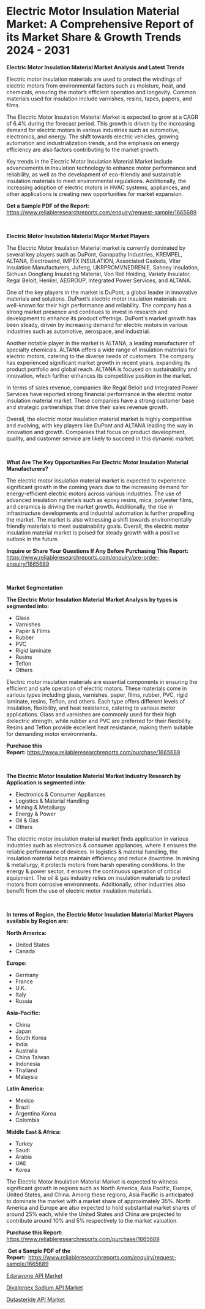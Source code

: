 <p><h1>Electric Motor Insulation Material Market: A Comprehensive Report of its Market Share & Growth Trends 2024 - 2031</h1></p><p><strong>Electric Motor Insulation Material Market Analysis and Latest Trends</strong></p>
<p><p>Electric motor insulation materials are used to protect the windings of electric motors from environmental factors such as moisture, heat, and chemicals, ensuring the motor’s efficient operation and longevity. Common materials used for insulation include varnishes, resins, tapes, papers, and films.</p><p>The Electric Motor Insulation Material Market is expected to grow at a CAGR of 6.4% during the forecast period. This growth is driven by the increasing demand for electric motors in various industries such as automotive, electronics, and energy. The shift towards electric vehicles, growing automation and industrialization trends, and the emphasis on energy efficiency are also factors contributing to the market growth.</p><p>Key trends in the Electric Motor Insulation Material Market include advancements in insulation technology to enhance motor performance and reliability, as well as the development of eco-friendly and sustainable insulation materials to meet environmental regulations. Additionally, the increasing adoption of electric motors in HVAC systems, appliances, and other applications is creating new opportunities for market expansion.</p></p>
<p><strong>Get a Sample PDF of the Report:&nbsp;</strong> <a href="https://www.reliableresearchreports.com/enquiry/request-sample/1665689">https://www.reliableresearchreports.com/enquiry/request-sample/1665689</a></p>
<p>&nbsp;</p>
<p><strong>Electric Motor Insulation Material Major Market Players</strong></p>
<p><p>The Electric Motor Insulation Material market is currently dominated by several key players such as DuPont, Ganapathy Industries, KREMPEL, ALTANA, Electrowind, IMPEX INSULATION, Associated Gaskets, Vitar Insulation Manufacturers, Jufeng, UKRPROMVNEDRENIE, Sahney Insulation, Sichuan Dongfang Insulating Material, Von Roll Holding, Variety Insulator, Regal Beloit, Henkel, AEGROUP, Integrated Power Services, and ALTANA.</p><p>One of the key players in the market is DuPont, a global leader in innovative materials and solutions. DuPont’s electric motor insulation materials are well-known for their high performance and reliability. The company has a strong market presence and continues to invest in research and development to enhance its product offerings. DuPont's market growth has been steady, driven by increasing demand for electric motors in various industries such as automotive, aerospace, and industrial.</p><p>Another notable player in the market is ALTANA, a leading manufacturer of specialty chemicals. ALTANA offers a wide range of insulation materials for electric motors, catering to the diverse needs of customers. The company has experienced significant market growth in recent years, expanding its product portfolio and global reach. ALTANA is focused on sustainability and innovation, which further enhances its competitive position in the market.</p><p>In terms of sales revenue, companies like Regal Beloit and Integrated Power Services have reported strong financial performance in the electric motor insulation material market. These companies have a strong customer base and strategic partnerships that drive their sales revenue growth.</p><p>Overall, the electric motor insulation material market is highly competitive and evolving, with key players like DuPont and ALTANA leading the way in innovation and growth. Companies that focus on product development, quality, and customer service are likely to succeed in this dynamic market.</p></p>
<p>&nbsp;</p>
<p><strong>What Are The Key Opportunities For Electric Motor Insulation Material Manufacturers?</strong></p>
<p><p>The electric motor insulation material market is expected to experience significant growth in the coming years due to the increasing demand for energy-efficient electric motors across various industries. The use of advanced insulation materials such as epoxy resins, mica, polyester films, and ceramics is driving the market growth. Additionally, the rise in infrastructure developments and industrial automation is further propelling the market. The market is also witnessing a shift towards environmentally friendly materials to meet sustainability goals. Overall, the electric motor insulation material market is poised for steady growth with a positive outlook in the future.</p></p>
<p><strong>Inquire or Share Your Questions If Any Before Purchasing This Report:</strong> <a href="https://www.reliableresearchreports.com/enquiry/pre-order-enquiry/1665689">https://www.reliableresearchreports.com/enquiry/pre-order-enquiry/1665689</a></p>
<p>&nbsp;</p>
<p><strong>Market Segmentation</strong></p>
<p><strong>The Electric Motor Insulation Material Market Analysis by types is segmented into:</strong></p>
<p><ul><li>Glass</li><li>Varnishes</li><li>Paper & Films</li><li>Rubber</li><li>PVC</li><li>Rigid laminate</li><li>Resins</li><li>Teflon</li><li>Others</li></ul></p>
<p><p>Electric motor insulation materials are essential components in ensuring the efficient and safe operation of electric motors. These materials come in various types including glass, varnishes, paper, films, rubber, PVC, rigid laminate, resins, Teflon, and others. Each type offers different levels of insulation, flexibility, and heat resistance, catering to various motor applications. Glass and varnishes are commonly used for their high dielectric strength, while rubber and PVC are preferred for their flexibility. Resins and Teflon provide excellent heat resistance, making them suitable for demanding motor environments.</p></p>
<p><strong>Purchase this Report:&nbsp;</strong><a href="https://www.reliableresearchreports.com/purchase/1665689">https://www.reliableresearchreports.com/purchase/1665689</a></p>
<p>&nbsp;</p>
<p><strong>The Electric Motor Insulation Material Market Industry Research by Application is segmented into:</strong></p>
<p><ul><li>Electronics & Consumer Appliances</li><li>Logistics & Material Handling</li><li>Mining & Metallurgy</li><li>Energy & Power</li><li>Oil & Gas</li><li>Others</li></ul></p>
<p><p>The electric motor insulation material market finds application in various industries such as electronics & consumer appliances, where it ensures the reliable performance of devices. In logistics & material handling, the insulation material helps maintain efficiency and reduce downtime. In mining & metallurgy, it protects motors from harsh operating conditions. In the energy & power sector, it ensures the continuous operation of critical equipment. The oil & gas industry relies on insulation materials to protect motors from corrosive environments. Additionally, other industries also benefit from the use of electric motor insulation materials.</p></p>
<p>&nbsp;</p>
<p><strong>In terms of Region, the Electric Motor Insulation Material Market Players available by Region are:</strong></p>
<p>
    <p> <strong> North America: </strong>
        <ul>
            <li>United States</li>
            <li>Canada</li>
        </ul>
        </p> 
    <p> <strong> Europe: </strong>
        <ul>
            <li>Germany</li>
            <li>France</li>
            <li>U.K.</li>
            <li>Italy</li>
            <li>Russia</li>
        </ul>
        </p> 
    <p> <strong> Asia-Pacific: </strong>
        <ul>
            <li>China</li>
            <li>Japan</li>
            <li>South Korea</li>
            <li>India</li>
            <li>Australia</li>
            <li>China Taiwan</li>
            <li>Indonesia</li>
            <li>Thailand</li>
            <li>Malaysia</li>
        </ul>
        </p> 
    <p> <strong> Latin America: </strong>
        <ul>
            <li>Mexico</li>
            <li>Brazil</li>
            <li>Argentina Korea</li>
            <li>Colombia</li>
        </ul>
        </p> 
    <p> <strong> Middle East & Africa: </strong>
        <ul>
            <li>Turkey</li>
            <li>Saudi</li>
            <li>Arabia</li>
            <li>UAE</li>
            <li>Korea</li>
        </ul>
    </p>
    </p>
<p><p>The Electric Motor Insulation Material Market is expected to witness significant growth in regions such as North America, Asia Pacific, Europe, United States, and China. Among these regions, Asia Pacific is anticipated to dominate the market with a market share of approximately 35%. North America and Europe are also expected to hold substantial market shares of around 25% each, while the United States and China are projected to contribute around 10% and 5% respectively to the market valuation.</p></p>
<p><strong>Purchase this Report: </strong><a href="https://www.reliableresearchreports.com/purchase/1665689">https://www.reliableresearchreports.com/purchase/1665689</a></p>
<p>&nbsp;<strong>Get a Sample PDF of the Report:&nbsp;&nbsp;</strong><a href="https://www.reliableresearchreports.com/enquiry/request-sample/1665689">https://www.reliableresearchreports.com/enquiry/request-sample/1665689</a></p>
<p><strong></strong></p>
<p><p><a href="https://view.publitas.com/reportprime-1/edaravone-api-market-a-comprehensive-report-of-its-market-share-growth-trends-2023-2030/">Edaravone API Market</a></p><p><a href="https://view.publitas.com/reportprime-1/divalproex-sodium-api-market-size-global-industry-overview-market-segmentation-and-forecast-2023-to-2030/">Divalproex Sodium API Market</a></p><p><a href="https://view.publitas.com/reportprime-1/dutasteride-api-market-size-share-trends-analysis-report-by-application-regional-outlook-competitive-strategies-and-segment-forecasts-2023-2030/">Dutasteride API Market</a></p></p>